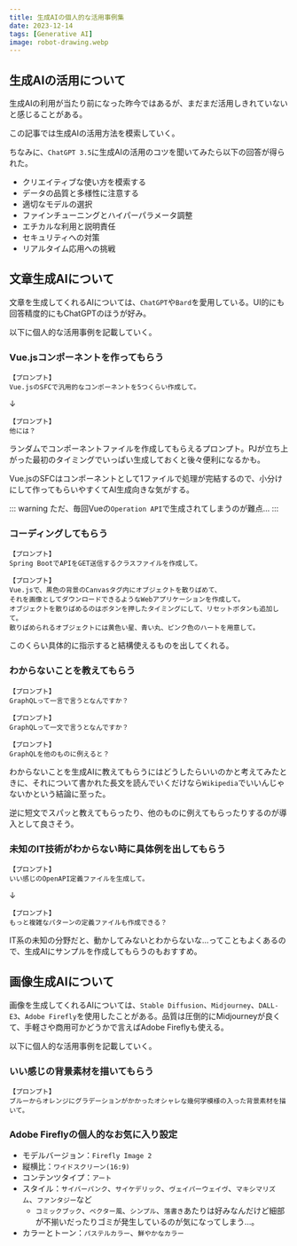```yaml
---
title: 生成AIの個人的な活用事例集
date: 2023-12-14
tags: [Generative AI]
image: robot-drawing.webp
---
```



## 生成AIの活用について

生成AIの利用が当たり前になった昨今ではあるが、まだまだ活用しきれていないと感じることがある。

この記事では生成AIの活用方法を模索していく。

ちなみに、`ChatGPT 3.5`に生成AIの活用のコツを聞いてみたら以下の回答が得られた。

* クリエイティブな使い方を模索する
* データの品質と多様性に注意する
* 適切なモデルの選択
* ファインチューニングとハイパーパラメータ調整
* エチカルな利用と説明責任
* セキュリティへの対策
* リアルタイム応用への挑戦


## 文章生成AIについて

文章を生成してくれるAIについては、`ChatGPT`や`Bard`を愛用している。UI的にも回答精度的にもChatGPTのほうが好み。

以下に個人的な活用事例を記載していく。

### Vue.jsコンポーネントを作ってもらう

```
【プロンプト】
Vue.jsのSFCで汎用的なコンポーネントを5つくらい作成して。
```

↓

```
【プロンプト】
他には？
```

ランダムでコンポーネントファイルを作成してもらえるプロンプト。PJが立ち上がった最初のタイミングでいっぱい生成しておくと後々便利になるかも。

Vue.jsのSFCはコンポーネントとして1ファイルで処理が完結するので、小分けにして作ってもらいやすくてAI生成向きな気がする。

::: warning
ただ、毎回Vueの`Operation API`で生成されてしまうのが難点…
:::


### コーディングしてもらう

```
【プロンプト】
Spring BootでAPIをGET送信するクラスファイルを作成して。
```

```
【プロンプト】
Vue.jsで、黒色の背景のCanvasタグ内にオブジェクトを散りばめて、
それを画像としてダウンロードできるようなWebアプリケーションを作成して。
オブジェクトを散りばめるのはボタンを押したタイミングにして、リセットボタンも追加して。
散りばめられるオブジェクトには黄色い星、青い丸、ピンク色のハートを用意して。
```

このくらい具体的に指示すると結構使えるものを出してくれる。


### わからないことを教えてもらう

```
【プロンプト】
GraphQLって一言で言うとなんですか？
```

```
【プロンプト】
GraphQLって一文で言うとなんですか？
```

```
【プロンプト】
GraphQLを他のものに例えると？
```

わからないことを生成AIに教えてもらうにはどうしたらいいのかと考えてみたときに、それについて書かれた長文を読んでいくだけなら`Wikipedia`でいいんじゃないかという結論に至った。

逆に短文でスパッと教えてもらったり、他のものに例えてもらったりするのが導入として良さそう。


### 未知のIT技術がわからない時に具体例を出してもらう

```
【プロンプト】
いい感じのOpenAPI定義ファイルを生成して。
```

↓

```
【プロンプト】
もっと複雑なパターンの定義ファイルも作成できる？
```

IT系の未知の分野だと、動かしてみないとわからないな…ってこともよくあるので、生成AIにサンプルを作成してもらうのもおすすめ。


## 画像生成AIについて

画像を生成してくれるAIについては、`Stable Diffusion`、`Midjourney`、`DALL-E3`、`Adobe Firefly`を使用したことがある。品質は圧倒的にMidjourneyが良くて、手軽さや商用可かどうかで言えばAdobe Fireflyも使える。

以下に個人的な活用事例を記載していく。

### いい感じの背景素材を描いてもらう

```
【プロンプト】
ブルーからオレンジにグラデーションがかかったオシャレな幾何学模様の入った背景素材を描いて。
```

### Adobe Fireflyの個人的なお気に入り設定

* モデルバージョン：`Firefly Image 2`
* 縦横比：`ワイドスクリーン(16:9)`
* コンテンツタイプ：`アート`
* スタイル：`サイバーパンク`、`サイケデリック`、`ヴェイパーウェイヴ`、`マキシマリズム`、`ファンタジー`など
  * `コミックブック`、`ベクター風`、`シンプル`、`落書き`あたりは好みなんだけど細部が不揃いだったりゴミが発生しているのが気になってしまう…。
* カラーとトーン：`パステルカラー`、`鮮やかなカラー`